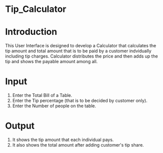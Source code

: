 # Tip_Calculator




# Introduction

This User Interface is designed to develop a Calculator that calculates the tip amount and total amount that is to be paid by a customer indvidually including tip charges.
Calculator distributes the price and then adds up the tip and shows the payable amount among all.

# Input

1. Enter the Total Bill of a Table.
2. Enter the Tip percentage (that is to be decided by customer only).
3. Enter the Number of people on the table.

# Output

1. It shows the tip amount that each individual pays.
2. It also shows the total amount after adding customer's tip share.
